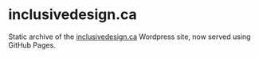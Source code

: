 # inclusivedesign.ca

Static archive of the [inclusivedesign.ca](https://inclusivedesign.ca) Wordpress site, now served using GitHub Pages.
